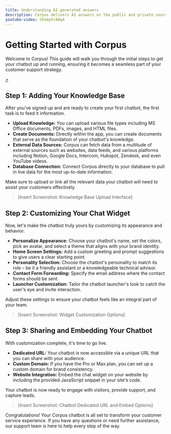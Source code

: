 ```yaml
---
title: Understanding AI-generated answers
description: Corpus delivers AI answers on the public and private sources you trained it on.
youtube-video: SkGmyhrA0q4
---
```


# Getting Started with Corpus

Welcome to Corpus! This guide will walk you through the initial steps to get your chatbot up and running, ensuring it becomes a seamless part of your customer support strategy.

[>](https://www.loom.com/embed/3bfa83acc9fd41b7b98b803ba9197d90)

## Step 1: Adding Your Knowledge Base

After you've signed up and are ready to create your first chatbot, the first task is to feed it information.

- **Upload Knowledge:** You can upload various file types including MS Office documents, PDFs, images, and HTML files.
- **Create Documents:** Directly within the app, you can create documents that serve as the foundation of your chatbot's knowledge.
- **External Data Sources:** Corpus can fetch data from a multitude of external sources such as websites, data feeds, and various platforms including Notion, Google Docs, Intercom, Hubspot, Zendesk, and even YouTube videos.
- **Database Connection:** Connect Corpus directly to your database to pull in live data for the most up-to-date information.

Make sure to upload or link all the relevant data your chatbot will need to assist your customers effectively.

> [Insert Screenshot: Knowledge Base Upload Interface]

## Step 2: Customizing Your Chat Widget

Now, let's make the chatbot truly yours by customizing its appearance and behavior.

- **Personalize Appearance:** Choose your chatbot's name, set the colors, pick an avatar, and select a theme that aligns with your brand identity.
- **Home Screen Settings:** Add a custom greeting and prompt suggestions to give users a clear starting point.
- **Personality Selection:** Choose the chatbot's personality to match its role – be it a friendly assistant or a knowledgeable technical advisor.
- **Contact Form Forwarding:** Specify the email address where the contact forms should be sent.
- **Launcher Customization:** Tailor the chatbot launcher's look to catch the user's eye and invite interaction.

Adjust these settings to ensure your chatbot feels like an integral part of your team.

> [Insert Screenshot: Widget Customization Options]

## Step 3: Sharing and Embedding Your Chatbot

With customization complete, it's time to go live.

- **Dedicated URL:** Your chatbot is now accessible via a unique URL that you can share with your audience.
- **Custom Domain:** If you have the Pro or Max plan, you can set up a custom domain for brand consistency.
- **Website Integration:** Embed the chat widget on your website by including the provided JavaScript snippet in your site's code.

Your chatbot is now ready to engage with visitors, provide support, and capture leads.

> [Insert Screenshot: Chatbot Dedicated URL and Embed Options]

Congratulations! Your Corpus chatbot is all set to transform your customer service experience. If you have any questions or need further assistance, our support team is here to help every step of the way.

